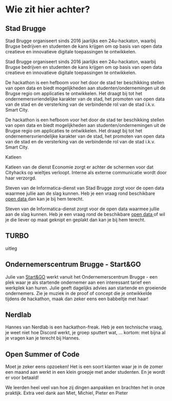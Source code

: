 # Wie zit hier achter?

## Stad Brugge

Stad Brugge organiseert sinds 2016 jaarlijks een 24u-hackaton, waarbij Brugse bedrijven en studenten de kans krijgen om op basis van open data creatieve en innovatieve digitale toepassingen te ontwikkelen.

Stad Brugge organiseert sinds 2016 jaarlijks een 24u-hackaton, waarbij Brugse bedrijven en studenten de kans krijgen om op basis van open data creatieve en innovatieve digitale toepassingen te ontwikkelen.

De hackathon is een hefboom voor het door de stad ter beschikking stellen van open data en biedt mogelijkheden aan studenten/ondernemingen uit de Brugse regio om applicaties te ontwikkelen. Het draagt bij tot het ondernemersvriendelijke karakter van de stad, het promoten van open data van de stad en de versterking van de verbindende rol van de stad i.k.v. Smart City.

De hackathon is een hefboom voor het door de stad ter beschikking stellen van open data en biedt mogelijkheden aan studenten/ondernemingen uit de Brugse regio om applicaties te ontwikkelen. Het draagt bij tot het ondernemersvriendelijke karakter van de stad, het promoten van open data van de stad en de versterking van de verbindende rol van de stad i.k.v. Smart City.

Katleen 

Katleen van de dienst Economie zorgt er achter de schermen voor dat Cityhacks op wieltjes verloopt. Interne als externe communicatie wordt door haar verzorgd. 

Steven van de Informatica-dienst van Stad Brugge zorgt voor de open data waarmee jullie aan de slag kunnen. Heb je een vraag rond beschikbare [open data ](tools/the-open-data.md)dan kan je bij hem terecht. 

Steven van de Informatica-dienst zorgt voor de open data waarmee jullie aan de slag kunnen. Heb je een vraag rond de beschikbare [open data ](tools/the-open-data.md)of wil je die liever op maat geknipt en geplakt  dan kan je bij hem terecht.  

## TURBO

uitleg

## Ondernemerscentrum Brugge - Start&GO

Julie van [Start&GO](https://www.startandgo.be/) werkt vanuit het Ondernemerscentrum Brugge - een plek waar je als startende ondernemer aan een interessant tarief een werkplek kan huren. Julie geeft dagelijks advies aan startende en groeiende ondernemers. Zie je muziek in de proof of concept die je ontwikkelde tijdens de hackathon, maak dan zeker eens een babbeltje met haar!

## Nerdlab

Hannes van Nerdlab is een hackathon-freak. Heb je een technische vraag, je weet niet hoe Discord werkt, je groep sputtert wat, ... kortom: met bijna al je vragen kan je terecht bij Hannes.  



## Open Summer of Code

Moet je zeker eens opzoeken! Het is een soort klanten waar je in de zomer een maand aan werkt in een klein groepje met ander studenten. En je wordt er voor betaald!

We leerden heel veel van hoe zij dingen aanpakken en brachten het in onze praktijk. Extra veel dank aan Miet, Michiel, Pieter en Pieter

